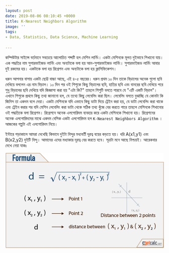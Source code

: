 ```yaml
---
layout: post
date: 2019-08-06 08:10:45 +0000
title: K-Nearest Neighbors Algorithm
image: ''
tags:
- Data, Statistics, Data Science, Machine Learning

---
```

কম্পিউটার সাইন্সে বর্তমানে সবচেয়ে আলোচিত শব্দটি হল মেশিন লার্নিং। একটা মেশিনকে মূলত দুইভাবে শিখানো যায়। এক পদ্ধতির নাম সুপারভাইজড লার্নিং এবং অন্যটাকে বলা হয় আন-সুপারভাইজড লার্নিং। সুপারভাইজড লার্নিং আবার দুই রকমের হয়। একটাকে বলা হয় রিগ্রেশন এবং অন্যটাকে বলা হয় ক্লাসিফিকেশন।

ধরুন আপনার বাসায় একটা ছোট্ট বাচ্চা আছে, এই ৪-৫ বছরের। ধরুন প্রথম ১০ দিন তাকে বিড়ালের অনেক গুলো ছবি দেখিয়ে বললেন এর নাম বিড়াল। ১০ দিন পর ওই শিশুকে কিছু বিড়ালের ছবি, হাতির ছবি এবং বানরের ছবি দেখিয়ে পরে শুধু বিড়ালের ছবি দেখিয়ে যদি জিজ্ঞাসা করা হয় "এটা কি?" তাহলে শিশুটি বলতে পারবে যে "এটি একটি বিড়াল"। এখানে শিশুকে প্রথমে কিছু তথ্য জানানো হল, যে তথ্যে কিছু লেবেলিং করা ছিল। লেবেলিং বলতে বুঝাচ্ছি যে কোনটা কি জিনিস তা একদম বলে দেয়া। একটা মেশিনকে যদি এভাবে কিছু ডাটা দিয়ে ট্রেইন করা হয়, যে ডাটা লেবেলিং করা থাকে এবং ট্রেইন করার পর যদি মেশিন লেবেলিং করা ডাটা থেকে সঠিক তথ্য খুঁজে বের করতে পারে তাহলে মেশিনকে শিখানোর ওই পদ্ধতিকে বলা রিগ্রেশন। রিগ্রেশনে অনেক এলগোরিদম ব্যবহার করে একটা মেশিনকে শিখানো হয়। রিগ্রেশনের অনেক এলগোরিদমের মাঝে একদম বেসিক একটা এলগোরিদম হল `K-Nearest Neighbors Algorithm` । আজকের গল্পটা এই এলগোরিদম নিয়ে।

ইন্টারে পড়াকালে আমরা দেখেছি কিভাবে দুইটা বিন্দুর মধ্যবর্তী দূরত্ব বয়ের কড়তে হয়। ধরি A(x1,y1) এবং B(x2,y2) দুইটি বিন্দু। আমাদের এদের মধ্যাকার দূরত্ব বের করতে হবে। সূত্রটা মনে আছে নিশ্চয়ই। আরেকবার দেখে নেয়া যাকঃ

<center><img src="/uploads/distance-between-two-points.png" style=""></center>

